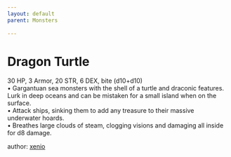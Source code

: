 ```yaml
---
layout: default
parent: Monsters 
   
--- 
```

# Dragon Turtle
30 HP, 3 Armor, 20 STR, 6 DEX, bite (d10+d10)  
• Gargantuan sea monsters with the shell of a turtle and draconic features.   Lurk in deep oceans and can be mistaken for a small island when on the surface.  
• Attack ships, sinking them to add any treasure to their massive underwater hoards.  
• Breathes large clouds of steam, clogging visions and damaging all inside for d8 damage.  




author: [xenio](https://xenioinabottle.blogspot.com/2021/02/classic-monsters-for-cairnito-part-1.html) 


